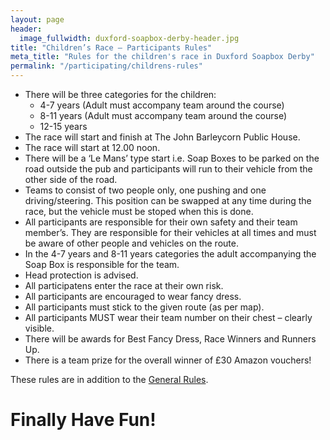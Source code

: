 ```yaml
---
layout: page
header:
  image_fullwidth: duxford-soapbox-derby-header.jpg
title: "Children’s Race – Participants Rules"
meta_title: "Rules for the children's race in Duxford Soapbox Derby"
permalink: "/participating/childrens-rules"
---
```


* There will be three categories for the children:
  * 4-7 years (Adult must accompany team around the course)
  * 8-11 years (Adult must accompany team around the course)
  * 12-15 years
* The race will start and finish at The John Barleycorn Public House.
* The race will start at 12.00 noon.
* There will be a ‘Le Mans’ type start i.e. Soap Boxes to be parked on the road outside the pub and participants will run to their vehicle from the other side of the road.
* Teams to consist of two people only, one pushing and one driving/steering. This position can be swapped at any time during the race, but the vehicle must be stoped when this is done.
* All participants are responsible for their own safety and their team member’s. They are responsible for their vehicles at all times and must be aware of other people and vehicles on the route.
* In the 4-7 years and 8-11 years categories the adult accompanying the Soap Box is responsible for the team.
* Head protection is advised.
* All participatens enter the race at their own risk.
* All participants are encouraged to wear fancy dress.
* All participants must stick to the given route (as per map).
* All participants MUST wear their team number on their chest – clearly visible.
* There will be awards for Best Fancy Dress, Race Winners and Runners Up.
* There is a team prize for the overall winner of £30 Amazon vouchers!

These rules are in addition to the [General Rules][1].

# Finally Have Fun!

[1]: /particpating/rules